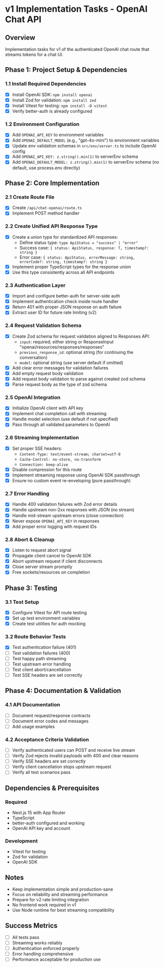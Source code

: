 # v1 Implementation Tasks - OpenAI Chat API

## Overview

Implementation tasks for v1 of the authenticated OpenAI chat route that streams
tokens for a chat UI.

## Phase 1: Project Setup & Dependencies

### 1.1 Install Required Dependencies

- [x] Install OpenAI SDK: `npm install openai`
- [x] Install Zod for validation: `npm install zod`
- [x] Install Vitest for testing: `npm install -D vitest`
- [x] Verify better-auth is already configured

### 1.2 Environment Configuration

- [x] Add `OPENAI_API_KEY` to environment variables
- [x] Add `OPENAI_DEFAULT_MODEL` (e.g., "gpt-4o-mini") to environment variables
- [x] Update env validation schemas in `src/env/server.ts` to include OpenAI
      config
- [x] Add `OPENAI_API_KEY: z.string().min(1)` to serverEnv schema
- [x] Add `OPENAI_DEFAULT_MODEL: z.string().min(1)` to serverEnv schema (no
      default, use process.env directly)

## Phase 2: Core Implementation

### 2.1 Create Route File

- [x] Create `/api/chat-openai/route.ts`
- [x] Implement POST method handler

### 2.2 Create Unified API Response Type

- [x] Create a union type for standardized API responses:
  - Define status type: `type ApiStatus = "success" | "error"`
  - Success case: `{ status: ApiStatus, response: T, timestamp?: string }`
  - Error case:
    `{ status: ApiStatus, errorMessage: string, errorCode?: string, timestamp?: string }`
- [x] Implement proper TypeScript types for the response union
- [x] Use this type consistently across all API endpoints

### 2.3 Authentication Layer

- [x] Import and configure better-auth for server-side auth
- [x] Implement authentication check inside route handler
- [x] Return 401 with proper JSON response on auth failure
- [x] Extract user ID for future rate limiting (v2)

### 2.4 Request Validation Schema

- [x] Create Zod schema for request validation aligned to Responses API:
  - `input`: required; either string or ResponseInput
    "openai/resources/responses/responses"
  - `previous_response_id`: optional string (for continuing the conversation)
  - `model`: optional string (use server default if omitted)
- [x] Add clear error messages for validation failures
- [x] Add empty request body validation
- [x] Add request body validation to parse against created zod schema
- [x] Parse request body as the type of zod schema

### 2.5 OpenAI Integration

- [x] Initialize OpenAI client with API key
- [x] Implement chat completion call with streaming
- [x] Handle model selection (use default if not specified)
- [x] Pass through all validated parameters to OpenAI

### 2.6 Streaming Implementation

- [x] Set proper SSE headers:
  - `Content-Type: text/event-stream; charset=utf-8`
  - `Cache-Control: no-store, no-transform`
  - `Connection: keep-alive`
- [x] Disable compression for this route
- [x] Implement streaming response using OpenAI SDK passthrough
- [x] Ensure no custom event re-enveloping (pure passthrough)

### 2.7 Error Handling

- [x] Handle 400 validation failures with Zod error details
- [x] Handle upstream non-2xx responses with JSON (no stream)
- [x] Handle mid-stream upstream errors (close connection)
- [x] Never expose `OPENAI_API_KEY` in responses
- [x] Add proper error logging with request IDs

### 2.8 Abort & Cleanup

- [x] Listen to request abort signal
- [x] Propagate client cancel to OpenAI SDK
- [x] Abort upstream request if client disconnects
- [x] Close server stream promptly
- [x] Free sockets/resources on completion

## Phase 3: Testing

### 3.1 Test Setup

- [x] Configure Vitest for API route testing
- [x] Set up test environment variables
- [x] Create test utilities for auth mocking

### 3.2 Route Behavior Tests

- [x] Test authentication failure (401)
- [ ] Test validation failures (400)
- [ ] Test happy path streaming
- [ ] Test upstream error handling
- [ ] Test client abort/cancellation
- [ ] Test SSE headers are set correctly

## Phase 4: Documentation & Validation

### 4.1 API Documentation

- [ ] Document request/response contracts
- [ ] Document error codes and messages
- [ ] Add usage examples

### 4.2 Acceptance Criteria Validation

- [ ] Verify authenticated users can POST and receive live stream
- [ ] Verify Zod rejects invalid payloads with 400 and clear reasons
- [ ] Verify SSE headers are set correctly
- [ ] Verify client cancellation stops upstream request
- [ ] Verify all test scenarios pass

## Dependencies & Prerequisites

### Required

- Next.js 15 with App Router
- TypeScript
- better-auth configured and working
- OpenAI API key and account

### Development

- Vitest for testing
- Zod for validation
- OpenAI SDK

## Notes

- Keep implementation simple and production-sane
- Focus on reliability and streaming performance
- Prepare for v2 rate limiting integration
- No frontend work required in v1
- Use Node runtime for best streaming compatibility

## Success Metrics

- [ ] All tests pass
- [ ] Streaming works reliably
- [ ] Authentication enforced properly
- [ ] Error handling comprehensive
- [ ] Performance acceptable for production use
